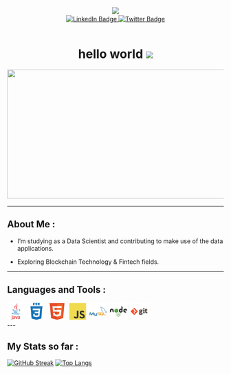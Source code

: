<!--
**itzmealvin/itzmealvin** is a ✨ _special_ ✨ repository because its `README.md` (this file) appears on your GitHub profile.

Here are some ideas to get you started:

- 🔭 I’m currently working on ...
- 🌱 I’m currently learning ...
- 👯 I’m looking to collaborate on ...
- 🤔 I’m looking for help with ...
- 💬 Ask me about ...
- 📫 How to reach me: ...
- 😄 Pronouns: ...
- ⚡ Fun fact: ...
-->
<meta name="google-site-verification" content="yEtazfH_jwI20u6xGQ9habB5fo6Qmildi-nbtGG2etI" />
<div id="header" align="center">
  <img src="https://media.giphy.com/media/v1.Y2lkPTc5MGI3NjExNmhlbzA1dnRtN3EwZWYwYzF0NTR3eWxya2Jma2k5a2F2MnA4N2NlYiZlcD12MV9pbnRlcm5hbF9naWZfYnlfaWQmY3Q9Zw/r8fg3jM74trfOxL92h/giphy.gif" width="300"/>
<div id="badges" align="center">
  <a href="https://www.linkedin.com/in/itzmealvin/" target="_blank" rel="noopener noreferrer">
    <img src="https://img.shields.io/badge/LinkedIn-blue?style=for-the-badge&logo=linkedin&logoColor=white" alt="LinkedIn Badge"/>
  </a>
  <a href="https://twitter.com/itzmeclone" target="_blank" rel="noopener noreferrer">
    <img src="https://img.shields.io/badge/Twitter-blue?style=for-the-badge&logo=twitter&logoColor=white" alt="Twitter Badge"/>
  </a>
</div>
  <img src="https://komarev.com/ghpvc/?username=itzmealvin&style=flat-square&color=blue" alt=""/>
  <h1>
  hello world
  <img src="https://media.giphy.com/media/hvRJCLFzcasrR4ia7z/giphy.gif" width="30px"/>
</h1>
 </div>
 <div align="center">
  <img src="https://media.giphy.com/media/1GEATImIxEXVR79Dhk/giphy.gif" width="600" height="300"/>
</div>

---

## About Me :
- I’m studying as a Data Scientist and contributing to make use of the data applications.

- Exploring Blockchain Technology & Fintech fields.

---

## Languages and Tools :
<div>
  <img src="https://github.com/devicons/devicon/blob/master/icons/java/java-original-wordmark.svg" title="Java" alt="Java" width="40" height="40"/>&nbsp;
  <img src="https://github.com/devicons/devicon/blob/master/icons/css3/css3-plain-wordmark.svg"  title="CSS3" alt="CSS" width="40" height="40"/>&nbsp;
  <img src="https://github.com/devicons/devicon/blob/master/icons/html5/html5-original.svg" title="HTML5" alt="HTML" width="40" height="40"/>&nbsp;
  <img src="https://github.com/devicons/devicon/blob/master/icons/javascript/javascript-original.svg" title="JavaScript" alt="JavaScript" width="40" height="40"/>&nbsp;
  <img src="https://github.com/devicons/devicon/blob/master/icons/mysql/mysql-original-wordmark.svg" title="MySQL"  alt="MySQL" width="40" height="40"/>&nbsp;
  <img src="https://github.com/devicons/devicon/blob/master/icons/nodejs/nodejs-original-wordmark.svg" title="NodeJS" alt="NodeJS" width="40" height="40"/>&nbsp;
  <img src="https://github.com/devicons/devicon/blob/master/icons/git/git-original-wordmark.svg" title="Git" **alt="Git" width="40" height="40"/>
</div>
---

##  My Stats so far :
[![GitHub Streak](http://github-readme-streak-stats.herokuapp.com?user=itzmealvin&theme=dark&background=000000)](https://git.io/streak-stats)
[![Top Langs](https://github-readme-stats.vercel.app/api/top-langs/?username=itzmealvin&layout=compact&theme=vision-friendly-dark)](https://github.com/anuraghazra/github-readme-stats)
